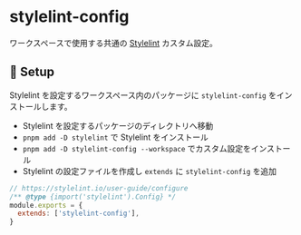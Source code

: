 # stylelint-config

ワークスペースで使用する共通の [Stylelint](https://stylelint.io/) カスタム設定。

## 🚀 Setup

Stylelint を設定するワークスペース内のパッケージに `stylelint-config` をインストールします。

- Stylelint を設定するパッケージのディレクトリへ移動
- `pnpm add -D stylelint` で Stylelint をインストール
- `pnpm add -D stylelint-config --workspace` でカスタム設定をインストール
- Stylelint の設定ファイルを作成し `extends` に `stylelint-config` を追加

```js
// https://stylelint.io/user-guide/configure
/** @type {import('stylelint').Config} */
module.exports = {
  extends: ['stylelint-config'],
}
```
